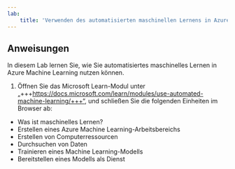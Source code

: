 ```yaml
---
lab:
    title: 'Verwenden des automatisierten maschinellen Lernens in Azure Machine Learning'
---
```


## Anweisungen
In diesem Lab lernen Sie, wie Sie automatisiertes maschinelles Lernen in Azure Machine Learning nutzen können.

1.	Öffnen Sie das Microsoft Learn-Modul unter „+++https://docs.microsoft.com/learn/modules/use-automated-machine-learning/+++“, und schließen Sie die folgenden Einheiten im Browser ab: 

- Was ist maschinelles Lernen? 
- Erstellen eines Azure Machine Learning-Arbeitsbereichs
- Erstellen von Computerressourcen
- Durchsuchen von Daten
- Trainieren eines Machine Learning-Modells 
- Bereitstellen eines Modells als Dienst 

